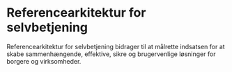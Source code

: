 # Referencearkitektur for selvbetjening

Referencearkitektur for selvbetjening bidrager til at målrette indsatsen for at skabe sammenhængende, effektive, sikre og brugervenlige løsninger for borgere og virksomheder.
